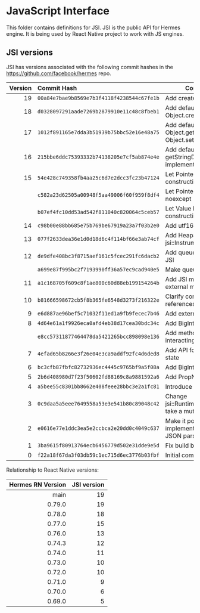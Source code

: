 # JavaScript Interface 

This folder contains definitions for JSI.
JSI is the public API for Hermes engine.
It is being used by React Native project to work with JS engines.

## JSI versions

JSI has versions associated with the following commit hashes in the 
https://github.com/facebook/hermes repo. 

| Version | Commit Hash                                | Commit Description
|--------:|:-------------------------------------------|------------------------------------------------------
|      19 | `00a84e7bae9b8569e7b3f4118f4238544c67fe1b` | Add createFromUtf16 JSI method
|      18 | `d0328097291aade7269b2879910e11c48c8fbeb1` | Add default implementation for Object.create(prototype)
|      17 | `1012f891165e7dda3b51939b75bbc52e16e48a75` | Add default implementation for Object.getPrototypeOf and Object.setPrototypeOf
|      16 | `215bbe6ddc75393332b74138205e7cf5ab874e4e` | Add default getStringData/getPropNameIdData implementation
|      15 | `54e428c749358fb4aa25c6d7e2dcc3fc23b47124` | Let Pointer be nothrow-move-constructible
|         | `c582a23d62505a00948f5aa49006f60f959f8df4` | Let PointerValue::invalidate() be noexcept
|         | `b07ef4fc10dd53ad542f811040c820064c5ceb57` | Let Value be nothrow-move-constructible
|      14 | `c98b00e88bb685e75b769be67919a23a7f03b2e0` | Add utf16 method to JSI
|      13 | `077f2633dea36e1d0d18d6c4f114bf66e3ab74cf` | Add HeapSnapshotOptions for jsi::Instrumentation
|      12 | `de9dfe408bc3f8715aef161c5fcec291fc6dacb2` | Add queueMicrotask method to JSI
|         | `a699e87f995bc2f7193990ff36a57ec9cad940e5` | Make queueMicrotask pure virtual
|      11 | `a1c168705f609c8f1ae800c60d88eb199154264b` | Add JSI method for setting external memory size
|      10 | `b81666598672cb5f8b365fe6548d3273f216322e` | Clarify const-ness of JSI references
|       9 | `e6d887ae96bef5c71032f11ed1a9fb9fecec7b46` | Add external ArrayBuffers to JSI
|       8 | `4d64e61a1f9926eca0afd4eb38d17cea30bdc34c` | Add BigInt JSI API support
|         | `e8cc57311877464478da5421265bcc898098e136` | Add methods for creating and interacting with BigInt
|       7 | `4efad65b8266e3f26e04e3ca9addf92fc4d6ded8` | Add API for setting/getting native state
|       6 | `bc3cfb87fbfc82732936ec4445c9765bf9a5f08a` | Add BigInt skeleton
|       5 | `2b6d408980d7f23f50602fd88169c8a9881592a6` | Add PropNameID::fromSymbol
|       4 | `a5bee55c8301bb8662e408feee28bbc3e2a1fc81` | Introduce drainMicrotasks to JSI
|       3 | `0c9daa5a5eee7649558a53e3e541b80c89048c42` | Change jsi::Runtime::lockWeakObject to take a mutable ref
|       2 | `e0616e77e1ddc3ea5e2ccbca2e20dd0c4049c637` | Make it possible for a Runtime implementation to provide its own JSON parsing
|       1 | `3ba9615f80913764ecb6456779d502e31dde9e5d` | Fix build break in MSVC (#26462)
|       0 | `f22a18f67da3f03db59c1ec715d6ec3776b03fbf` | Initial commit

Relationship to React Native versions:

| Hermes RN Version | JSI version |
|------------------:|------------:|
|              main |          19 |
|            0.79.0 |          19 |
|            0.78.0 |          18 |
|            0.77.0 |          15 |
|            0.76.0 |          13 |
|            0.74.3 |          12 |
|            0.74.0 |          11 |
|            0.73.0 |          10 |
|            0.72.0 |          10 |
|            0.71.0 |           9 |
|            0.70.0 |           6 |
|            0.69.0 |           5 |
